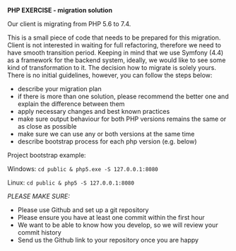 **PHP EXERCISE - migration solution**

Our client is migrating from PHP 5.6 to 7.4.

This is a small piece of code that needs to be prepared for this migration.
Client is not interested in waiting for full refactoring, therefore we need to have smooth transition period.
Keeping in mind that we use Symfony (4.4) as a framework for the backend system, ideally, we would like to see some kind of transformation to it.
The decision how to migrate is solely yours. There is no initial guidelines, however, you can follow the steps below:


- describe your migration plan
- if there is more than one solution, please recommend the better one and explain the difference between them
- apply necessary changes and best known practices
- make sure output behaviour for both PHP versions remains the same or as close as possible
- make sure we can use any or both versions at the same time
- describe bootstrap process for each php version (e.g. below)


Project bootstrap example:

Windows: `cd public & php5.exe -S 127.0.0.1:8080`

Linux: `cd public & php5 -S 127.0.0.1:8080`



_PLEASE MAKE SURE:_
- Please use Github and set up a git repository
- Please ensure you have at least one commit within the first hour
- We want to be able to know how you develop, so we will review your commit history
- Send us the Github link to your repository once you are happy
